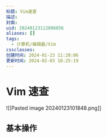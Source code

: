 ```yaml
---
标题: Vim速查
描述: 
封面: 
uid: 20240123112806856
aliases: []
tags:
  - 计算机/编辑器/Vim
cssclasses: 
创建时间: 2024-01-23 11:28:06
更新时间: 2024-02-03 18:25:19
---
```


# Vim 速查

![[Pasted image 20240123101848.png]]

## 基本操作
